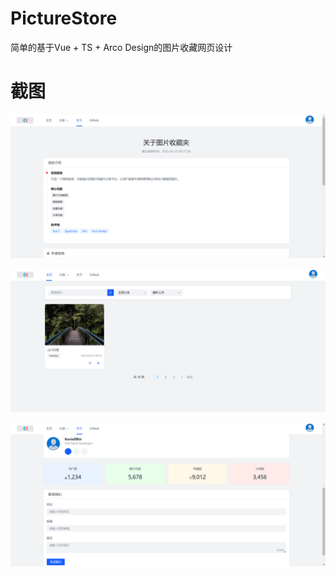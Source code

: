 # PictureStore
 简单的基于Vue + TS + Arco Design的图片收藏网页设计

# 截图

![](https://github.com/KevinllBin/PictureStore/blob/main/images/image-20250222194640191.png)

![](https://github.com/KevinllBin/PictureStore/blob/main/images/image-20250222194526185.png)

![](https://github.com/KevinllBin/PictureStore/blob/main/images/image-20250222194733134.png)

